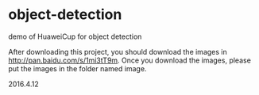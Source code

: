 # object-detection
demo of HuaweiCup for object detection

After downloading this project, you should download the images in http://pan.baidu.com/s/1mi3tT9m.
Once you download the images, please put the images in the folder named image.

2016.4.12
